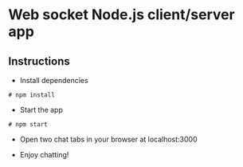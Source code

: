 # Web socket Node.js client/server app

## Instructions

* Install dependencies

```
# npm install
```

* Start the app

```
# npm start
```

* Open two chat tabs in your browser at localhost:3000

* Enjoy chatting!
